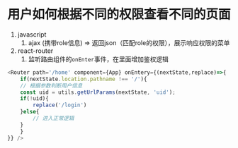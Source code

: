 # 用户如何根据不同的权限查看不同的页面
1. javascript
   1. ajax (携带role信息) => 返回json（匹配role的权限），展示响应权限的菜单
2. react-router
   1. 监听路由组件的`onEnter`事件，在里面增加鉴权逻辑
```js
<Router path='/home' component={App} onEntery={(nextState,replace)=>{
    if(nextState.location.pathname !== '/'){
    // 根据参数判断用户信息
    const uid = utils.getUrlParams(nextState, 'uid');
    if(!uid){
        replace('/login')
    }else{
        // 进入正常逻辑
    }
    }
}} />
```